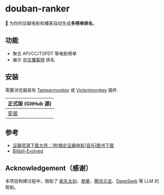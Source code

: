 # douban-ranker

🚀 为你的豆瓣电影和播客自动生成**多榜单排名**。

## 功能

- 聚合 AFI/CC/TSPDT 等电影榜单
- 展示 [中文播客榜](https://xyzrank.com/#/) 排名

## 安装

需要浏览器装有 [Tampermonkey](https://tampermonkey.net/) 或 [Violentmonkey](https://violentmonkey.github.io/) 插件.

| 正式版 (GitHub 源) |
|---|
| [安装](https://raw.githubusercontent.com/eddiehe99/douban-ranker/refs/heads/main/douban-ranker.user.js) |

## 参考

- [豆瓣资源下载大师：1秒搞定豆瓣电影|音乐|图书下载](https://greasyfork.org/scripts/329484)
- [Bilibili-Evolved](https://github.com/the1812/Bilibili-Evolved)

## Acknowledgement（感谢）

本项目构建过程中，借助了 [紫东太初](https://taichu-web.ia.ac.cn/#/chat)、[商量](https://chat.sensetime.com/)、[腾讯元宝](https://yuanbao.tencent.com/)、[DeepSeek](https://chat.deepseek.com/) 等 LLM 的帮助。
